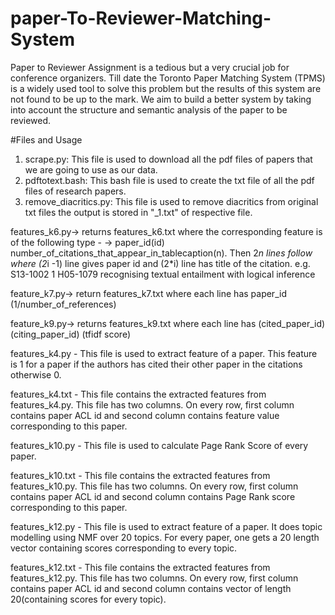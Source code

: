 # paper-To-Reviewer-Matching-System
Paper to Reviewer Assignment is a tedious but a very crucial job for conference organizers. Till date the Toronto Paper Matching System (TPMS) is a widely used tool to solve this problem but the results of this system are not found to be up to the mark. We aim to build a better system by taking into account the structure and semantic analysis of the paper to be reviewed.

#Files and Usage
1) scrape.py: This file is used to download all the pdf files of papers that we are going to use as our data.
2) pdftotext.bash: This bash file is used to create the txt file of all the pdf files of research papers.
3) remove_diacritics.py: This file is used to remove diacritics from original txt files the output is stored in "_1.txt" of respective file.


features_k6.py->
	returns features_k6.txt where the corresponding feature is of the following type -
		-> paper_id(id) number_of_citations_that_appear_in_tablecaption(n). Then 2*n lines follow where (2*i -1) line gives paper id and (2*i) line has title of the citation.
		e.g.
			S13-1002 1 
			H05-1079
			recognising textual entailment with logical inference

feature_k7.py->
	return features_k7.txt where each line has paper_id (1/number_of_references)

feature_k9.py->
	returns features_k9.txt where each line has (cited_paper_id) (citing_paper_id) (tfidf score)

features_k4.py - 
This file is used to extract feature of a paper. This feature is 1 for a paper if the authors has cited their other paper in the citations otherwise 0.

features_k4.txt - This file contains the extracted features from features_k4.py. This file has two columns. On every row, first column contains paper ACL id and second column contains feature value corresponding to this paper.

features_k10.py - This file is used to calculate Page Rank Score of every paper.

features_k10.txt - This file contains the extracted features from features_k10.py. This file has two columns. On every row, first column contains paper ACL id and second column contains Page Rank score corresponding to this paper.

features_k12.py - This file is used to extract feature of a paper. It does topic modelling using NMF over 20 topics. For every paper, one gets a 20 length vector containing scores corresponding to every topic.

features_k12.txt - This file contains the extracted features from features_k12.py. This file has two columns. On every row, first column contains paper ACL id and second column contains vector of length 20(containing scores for every topic).				 